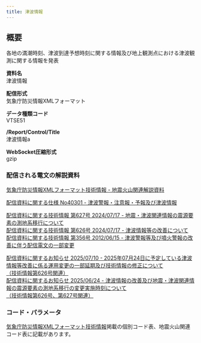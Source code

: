 ```yaml
---
title: 津波情報
---
```


## 概要
各地の満潮時刻、津波到達予想時刻に関する情報及び地上観測点における津波観測に関する情報を発表

**資料名** <br/>
 津波情報
 
**配信形式** <br/>
 気象庁防災情報XMLフォーマット

**データ種類コード** <br/>
 VTSE51
 
**/Report/Control/Title** <br/>
 津波情報a

**WebSocket圧縮形式** <br/>
 gzip

### 配信される電文の解説資料
[気象庁防災情報XMLフォーマット技術情報 - 地震火山関連解説資料](https://dmdata.jp/docs/jma/manual/0101-0185.pdf#page=73) 
 
 
[配信資料に関する仕様 No40301 - 津波警報・注意報・予報及び津波情報](https://www.data.jma.go.jp/suishin/shiyou/pdf/no40301)


[配信資料に関する技術情報 第627号 2024/07/17 - 地震・津波関連情報の震源要素の測地系移行について](https://dmdata.jp/docs/jma/technical/627.pdf) <br/>
[配信資料に関する技術情報 第626号 2024/07/17 - 津波情報等の改善について](https://dmdata.jp/docs/jma/technical/626.pdf) <br/>
[配信資料に関する技術情報 第356号 2012/06/15 - 津波警報等及び噴火警報の改善に伴う配信電文の一部変更](https://dmdata.jp/docs/jma/technical/356.pdf)


[配信資料に関するお知らせ 2025/07/10 - 2025年07月24日に予定している津波情報等改善に係る運用変更の一部延期及び技術情報の修正について<br/>
（技術情報第626号関連）](https://dmdata.jp/docs/jma/notice/20250710a.pdf) <br/>
[配信資料に関するお知らせ 2025/06/24 - 津波情報の改善及び地震・津波関連情報の震源要素の測地系移行の変更実施時刻について<br/>
（技術情報第626号、第627号関連）](https://dmdata.jp/docs/jma/notice/20250624c.pdf)

### コード・パラメータ
[気象庁防災情報XMLフォーマット技術情報](http://xml.kishou.go.jp/tec_material.html)掲載の個別コード表、地震火山関連コード表に記載があります。
